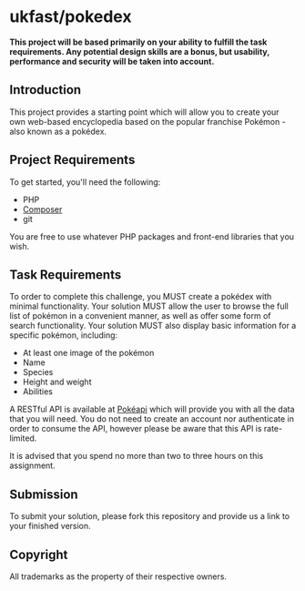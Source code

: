 # ukfast/pokedex

**This project will be based primarily on your ability to fulfill the task 
requirements. Any potential design skills are a bonus, but usability, 
performance and security will be taken into account.**

## Introduction
This project provides a starting point which will allow you to create your own 
web-based encyclopedia based on the popular franchise Pokémon - also known as 
a pokédex.

## Project Requirements
To get started, you'll need the following:

 - PHP
 - [Composer](https://getcomposer.org/)
 - git
 
 You are free to use whatever PHP packages and front-end libraries that you 
 wish.

## Task Requirements
To order to complete this challenge, you MUST create a pokédex with minimal 
functionality. Your solution MUST allow the user to browse the full list of 
pokémon in a convenient manner, as well as offer some form of search 
functionality. Your solution MUST also display basic information for a 
specific pokémon, including:

 - At least one image of the pokémon
 - Name
 - Species
 - Height and weight
 - Abilities
 
 A RESTful API is available at [Pokéapi](https://pokeapi.co/) which will 
 provide you with all the data that you will need. You do not need to 
 create an account nor authenticate in order to consume the API, however 
 please be aware that this API is rate-limited.
 
 It is advised that you spend no more than two to three hours on this 
 assignment.
 
## Submission
To submit your solution, please fork this repository and provide us a link 
to your finished version.

## Copyright
All trademarks as the property of their respective owners.

